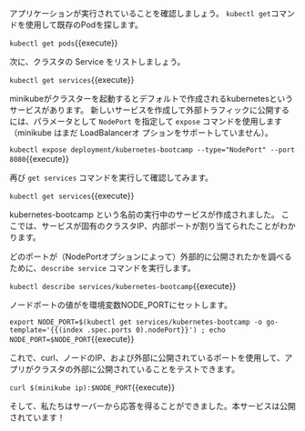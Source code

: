 アプリケーションが実行されていることを確認しましょう。 `kubectl get`コマンドを使用して既存のPodを探します。

`kubectl get pods`{{execute}}

次に、クラスタの Service をリストしましょう。

`kubectl get services`{{execute}}

minikubeがクラスターを起動するとデフォルトで作成されるkubernetesというサービスがあります。
新しいサービスを作成して外部トラフィックに公開するには、パラメータとして `NodePort` を指定して `expose` コマンドを使用します（minikube はまだ LoadBalancerオ プションをサポートしていません）。

`kubectl expose deployment/kubernetes-bootcamp --type="NodePort" --port 8080`{{execute}}

再び `get services` コマンドを実行して確認してみます。

`kubectl get services`{{execute}}

kubernetes-bootcamp という名前の実行中のサービスが作成されました。
ここでは、サービスが固有のクラスタIP、内部ポートが割り当てられたことがわかります。

どのポートが（NodePortオプションによって）外部的に公開されたかを調べるために、`describe service` コマンドを実行します。

`kubectl describe services/kubernetes-bootcamp`{{execute}}

ノードポートの値がを環境変数NODE_PORTにセットします。

`export NODE_PORT=$(kubectl get services/kubernetes-bootcamp -o go-template='{{(index .spec.ports 0).nodePort}}') ; echo NODE_PORT=$NODE_PORT`{{execute}}

これで、curl、ノードのIP、および外部に公開されているポートを使用して、アプリがクラスタの外部に公開されていることをテストできます。

`curl $(minikube ip):$NODE_PORT`{{execute}}

そして、私たちはサーバーから応答を得ることができました。本サービスは公開されています！
